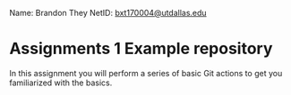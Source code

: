 Name: Brandon They
NetID: bxt170004@utdallas.edu
# Assignments 1 Example repository

In this assignment you will perform a series of basic Git actions to get you familiarized with the basics.
